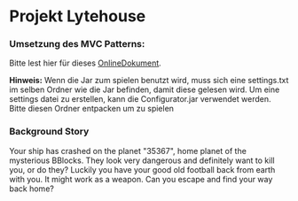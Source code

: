 # Projekt Lytehouse
### Umsetzung des MVC Patterns:
Bitte lest hier für dieses [OnlineDokument](https://docs.google.com/document/d/1lHld3JRTxQEDvUQT-EbQq3uXhG5AVPHm4WmNfmF-orM/edit#heading=h.p8enj645vapx).

<b>Hinweis:</b> Wenn die Jar zum spielen benutzt wird, muss sich eine settings.txt im selben Ordner wie die Jar befinden,
damit diese gelesen wird. Um eine settings datei zu erstellen,
kann die Configurator.jar verwendet werden. Bitte diesen Ordner entpacken um zu spielen

### Background Story
Your ship has crashed on the planet "35367", home planet of the mysterious BBlocks.
They look very dangerous and definitely want to kill you, or do they?
Luckily you have your good old football back from earth with you.
It might work as a weapon.
Can you escape and find your way back home?
